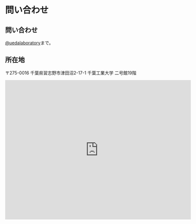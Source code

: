 # 問い合わせ
<h2>問い合わせ</h2>

<a href="https://twitter.com/uedalaboratory" target="_blank">\@uedalaboratory</a>まで。

<h2>所在地</h2>

〒275-0016 千葉県習志野市津田沼2-17-1 千葉工業大学 二号館19階

<iframe src="https://www.google.com/maps/embed?pb=!1m18!1m12!1m3!1d829572.832215476!2d140.0213635!3d35.68884699999999!2m3!1f0!2f0!3f0!3m2!1i1024!2i768!4f13.1!3m3!1m2!1s0x602280271c38ab81%3A0x9b26ed71e15bb456!2z5Y2D6JGJ5bel5qWt5aSn5a2m!5e0!3m2!1sja!2sjp!4v1442669509656" width="600" height="450" frameborder="0" style="border:0" allowfullscreen></iframe>
